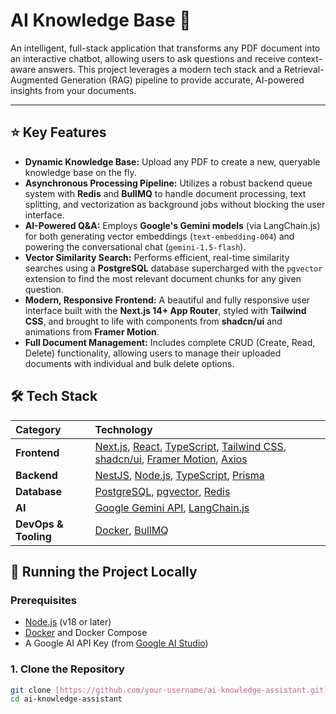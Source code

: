 # AI Knowledge Base 🧠

An intelligent, full-stack application that transforms any PDF document into an interactive chatbot, allowing users to ask questions and receive context-aware answers. This project leverages a modern tech stack and a Retrieval-Augmented Generation (RAG) pipeline to provide accurate, AI-powered insights from your documents.

---

## ⭐ Key Features

* **Dynamic Knowledge Base:** Upload any PDF to create a new, queryable knowledge base on the fly.
* **Asynchronous Processing Pipeline:** Utilizes a robust backend queue system with **Redis** and **BullMQ** to handle document processing, text splitting, and vectorization as background jobs without blocking the user interface.
* **AI-Powered Q&A:** Employs **Google's Gemini models** (via LangChain.js) for both generating vector embeddings (`text-embedding-004`) and powering the conversational chat (`gemini-1.5-flash`).
* **Vector Similarity Search:** Performs efficient, real-time similarity searches using a **PostgreSQL** database supercharged with the `pgvector` extension to find the most relevant document chunks for any given question.
* **Modern, Responsive Frontend:** A beautiful and fully responsive user interface built with the **Next.js 14+ App Router**, styled with **Tailwind CSS**, and brought to life with components from **shadcn/ui** and animations from **Framer Motion**.
* **Full Document Management:** Includes complete CRUD (Create, Read, Delete) functionality, allowing users to manage their uploaded documents with individual and bulk delete options.

## 🛠️ Tech Stack

| Category      | Technology                                                                                                  |
| :------------ | :---------------------------------------------------------------------------------------------------------- |
| **Frontend** | [Next.js](https://nextjs.org/), [React](https://react.dev/), [TypeScript](https://www.typescriptlang.org/), [Tailwind CSS](https://tailwindcss.com/), [shadcn/ui](https://ui.shadcn.com/), [Framer Motion](https://www.framer.com/motion/), [Axios](https://axios-http.com/) |
| **Backend** | [NestJS](https://nestjs.com/), [Node.js](https://nodejs.org/), [TypeScript](https://www.typescriptlang.org/), [Prisma](https://www.prisma.io/)                                       |
| **Database** | [PostgreSQL](https://www.postgresql.org/), [pgvector](https://github.com/pgvector/pgvector), [Redis](https://redis.io/)                                                             |
| **AI** | [Google Gemini API](https://ai.google.dev/), [LangChain.js](https://js.langchain.com/)                       |
| **DevOps & Tooling** | [Docker](https://www.docker.com/), [BullMQ](https://bullmq.io/)                                                                |


## 🚀 Running the Project Locally

### Prerequisites

* [Node.js](https://nodejs.org/en) (v18 or later)
* [Docker](https://www.docker.com/products/docker-desktop/) and Docker Compose
* A Google AI API Key (from [Google AI Studio](https://aistudio.google.com/))

### 1. Clone the Repository

```bash
git clone [https://github.com/your-username/ai-knowledge-assistant.git](https://github.com/your-username/ai-knowledge-assistant.git)
cd ai-knowledge-assistant